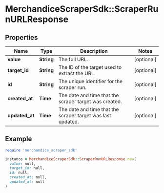 # MerchandiceScraperSdk::ScraperRunURLResponse

## Properties

| Name | Type | Description | Notes |
| ---- | ---- | ----------- | ----- |
| **value** | **String** | The full URL. | [optional] |
| **target_id** | **String** | The ID of the target used to extract the URL. | [optional] |
| **id** | **String** | The unique identifier for the scraper run. | [optional] |
| **created_at** | **Time** | The date and time that the scraper target was created. | [optional] |
| **updated_at** | **Time** | The date and time that the scraper target was last updated. | [optional] |

## Example

```ruby
require 'merchandice_scraper_sdk'

instance = MerchandiceScraperSdk::ScraperRunURLResponse.new(
  value: null,
  target_id: null,
  id: null,
  created_at: null,
  updated_at: null
)
```

